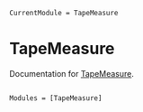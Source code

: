 ```@meta
CurrentModule = TapeMeasure
```

# TapeMeasure

Documentation for [TapeMeasure](https://github.com/co1emi11er2/TapeMeasure.jl).

```@index
```

```@autodocs
Modules = [TapeMeasure]
```
